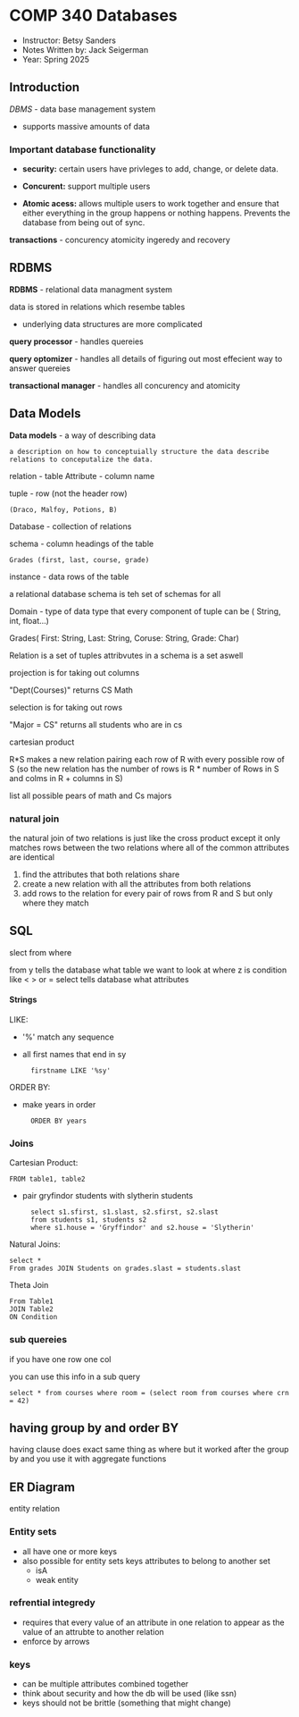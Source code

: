 # COMP 340 Databases

- Instructor: Betsy Sanders
- Notes Written by: Jack Seigerman
- Year: Spring 2025

## Introduction

*DBMS* - data base management system

- supports massive amounts of data

### Important database functionality

- **security:** certain users have privleges to add, change, or delete data.

- **Concurent:** support multiple users

- **Atomic acess:** allows multiple users to work together and ensure that either everything in the group happens or nothing happens. Prevents the database from being out of sync.

**transactions** - concurency atomicity ingeredy and recovery

## RDBMS

**RDBMS** -  relational data managment system 

data is stored in relations which resembe tables 

- underlying data structures are more complicated

**query processor** - handles quereies 

**query optomizer** - handles all details of figuring out most effecient way to answer quereies 

**transactional manager** - handles all concurency and atomicity 

## Data Models

**Data models** - a way of describing data

    a description on how to conceptuially structure the data describe relations to conceputalize the data.

relation - table
Attribute - column name

tuple - row (not the header row)

`(Draco, Malfoy, Potions, B)`

Database - collection of relations

schema - column headings of the table

`Grades (first, last, course, grade)`

instance - data rows of the table

a relational database schema is teh set of schemas for all

Domain - type of data type that every component of tuple can be ( String, int, float...)

Grades( First: String, Last: String, Coruse: String, Grade: Char)

Relation is a set of tuples
attribvutes in a schema is a set aswell

projection is for taking out columns

"Dept(Courses)" returns CS Math

selection is for taking out rows

"Major = CS" returns all students who are in cs

cartesian product 

R*S makes a new relation pairing each row of R with every possible row of S (so the new relation has the number of rows is R * number of Rows in S and colms in R + columns in S)

list all possible pears of math and Cs majors

### natural join

the natural join of two relations is just like the cross product except it only matches rows between the two relations where all of the common attributes are identical

1. find the attributes that both relations share 
2. create a new relation with all the attributes from both relations 
3. add rows to the relation for every pair of rows from R and S but only where they match

## SQL

slect 
from
where

from y tells the database what table we want to look at 
where z is condition like < > or =
select tells database what attributes 

#### Strings

LIKE: 

- '%' match any sequence
- all first names that end in sy

        firstname LIKE '%sy'

ORDER BY:

- make years in order

        ORDER BY years


### Joins

Cartesian Product:

    FROM table1, table2
    
- pair gryfindor students with slytherin students

        select s1.sfirst, s1.slast, s2.sfirst, s2.slast
        from students s1, students s2
        where s1.house = 'Gryffindor' and s2.house = 'Slytherin'

Natural Joins:

    select *
    From grades JOIN Students on grades.slast = students.slast

Theta Join

    From Table1
    JOIN Table2
    ON Condition

### sub quereies 

if you have one row one col

you can use this info in a sub query

    select * from courses where room = (select room from courses where crn = 42)

## having group by and order BY

having clause does exact same thing as where but it worked after the group by and you use it with aggregate functions

## ER Diagram

entity relation

### Entity sets 

- all have one or more keys
- also possible for entity sets keys attributes to belong to another set
    - isA 
    - weak entity

### refrential integredy

- requires that every value of an attribute in one relation to appear as the value of an attrubte to another relation
- enforce by arrows

### keys

- can be multiple attributes combined together
- think about security and how the db will be used (like ssn)
- keys should not be brittle (something that might change)

